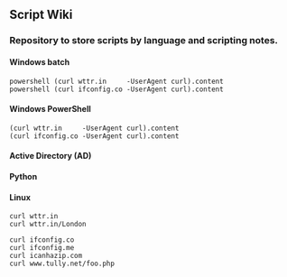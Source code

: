 ## Script Wiki

### Repository to store scripts by language and scripting notes.

#### Windows batch
    powershell (curl wttr.in     -UserAgent curl).content
    powershell (curl ifconfig.co -UserAgent curl).content
#### Windows PowerShell
    (curl wttr.in     -UserAgent curl).content
    (curl ifconfig.co -UserAgent curl).content
#### Active Directory (AD)

#### Python

#### Linux
    curl wttr.in
    curl wttr.in/London

    curl ifconfig.co
    curl ifconfig.me
    curl icanhazip.com
    curl www.tully.net/foo.php
